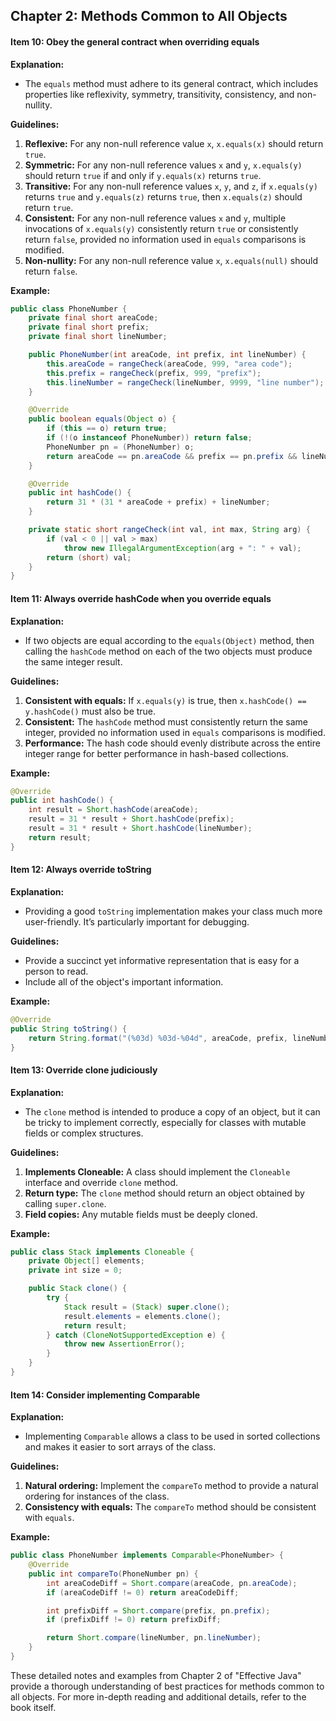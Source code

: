 ## Chapter 2: Methods Common to All Objects

#### Item 10: Obey the general contract when overriding equals
**Explanation:**
- The `equals` method must adhere to its general contract, which includes properties like reflexivity, symmetry, transitivity, consistency, and non-nullity.

**Guidelines:**
1. **Reflexive:** For any non-null reference value `x`, `x.equals(x)` should return `true`.
2. **Symmetric:** For any non-null reference values `x` and `y`, `x.equals(y)` should return `true` if and only if `y.equals(x)` returns `true`.
3. **Transitive:** For any non-null reference values `x`, `y`, and `z`, if `x.equals(y)` returns `true` and `y.equals(z)` returns `true`, then `x.equals(z)` should return `true`.
4. **Consistent:** For any non-null reference values `x` and `y`, multiple invocations of `x.equals(y)` consistently return `true` or consistently return `false`, provided no information used in `equals` comparisons is modified.
5. **Non-nullity:** For any non-null reference value `x`, `x.equals(null)` should return `false`.

**Example:**
```java
public class PhoneNumber {
    private final short areaCode;
    private final short prefix;
    private final short lineNumber;

    public PhoneNumber(int areaCode, int prefix, int lineNumber) {
        this.areaCode = rangeCheck(areaCode, 999, "area code");
        this.prefix = rangeCheck(prefix, 999, "prefix");
        this.lineNumber = rangeCheck(lineNumber, 9999, "line number");
    }

    @Override
    public boolean equals(Object o) {
        if (this == o) return true;
        if (!(o instanceof PhoneNumber)) return false;
        PhoneNumber pn = (PhoneNumber) o;
        return areaCode == pn.areaCode && prefix == pn.prefix && lineNumber == pn.lineNumber;
    }

    @Override
    public int hashCode() {
        return 31 * (31 * areaCode + prefix) + lineNumber;
    }

    private static short rangeCheck(int val, int max, String arg) {
        if (val < 0 || val > max)
            throw new IllegalArgumentException(arg + ": " + val);
        return (short) val;
    }
}
```

#### Item 11: Always override hashCode when you override equals
**Explanation:**
- If two objects are equal according to the `equals(Object)` method, then calling the `hashCode` method on each of the two objects must produce the same integer result.

**Guidelines:**
1. **Consistent with equals:** If `x.equals(y)` is true, then `x.hashCode() == y.hashCode()` must also be true.
2. **Consistent:** The `hashCode` method must consistently return the same integer, provided no information used in `equals` comparisons is modified.
3. **Performance:** The hash code should evenly distribute across the entire integer range for better performance in hash-based collections.

**Example:**
```java
@Override
public int hashCode() {
    int result = Short.hashCode(areaCode);
    result = 31 * result + Short.hashCode(prefix);
    result = 31 * result + Short.hashCode(lineNumber);
    return result;
}
```

#### Item 12: Always override toString
**Explanation:**
- Providing a good `toString` implementation makes your class much more user-friendly. It’s particularly important for debugging.

**Guidelines:**
- Provide a succinct yet informative representation that is easy for a person to read.
- Include all of the object's important information.

**Example:**
```java
@Override
public String toString() {
    return String.format("(%03d) %03d-%04d", areaCode, prefix, lineNumber);
}
```

#### Item 13: Override clone judiciously
**Explanation:**
- The `clone` method is intended to produce a copy of an object, but it can be tricky to implement correctly, especially for classes with mutable fields or complex structures.

**Guidelines:**
1. **Implements Cloneable:** A class should implement the `Cloneable` interface and override `clone` method.
2. **Return type:** The `clone` method should return an object obtained by calling `super.clone`.
3. **Field copies:** Any mutable fields must be deeply cloned.

**Example:**
```java
public class Stack implements Cloneable {
    private Object[] elements;
    private int size = 0;

    public Stack clone() {
        try {
            Stack result = (Stack) super.clone();
            result.elements = elements.clone();
            return result;
        } catch (CloneNotSupportedException e) {
            throw new AssertionError();
        }
    }
}
```

#### Item 14: Consider implementing Comparable
**Explanation:**
- Implementing `Comparable` allows a class to be used in sorted collections and makes it easier to sort arrays of the class.

**Guidelines:**
1. **Natural ordering:** Implement the `compareTo` method to provide a natural ordering for instances of the class.
2. **Consistency with equals:** The `compareTo` method should be consistent with `equals`.

**Example:**
```java
public class PhoneNumber implements Comparable<PhoneNumber> {
    @Override
    public int compareTo(PhoneNumber pn) {
        int areaCodeDiff = Short.compare(areaCode, pn.areaCode);
        if (areaCodeDiff != 0) return areaCodeDiff;

        int prefixDiff = Short.compare(prefix, pn.prefix);
        if (prefixDiff != 0) return prefixDiff;

        return Short.compare(lineNumber, pn.lineNumber);
    }
}
```

These detailed notes and examples from Chapter 2 of "Effective Java" provide a thorough understanding of best practices for methods common to all objects. For more in-depth reading and additional details, refer to the book itself.